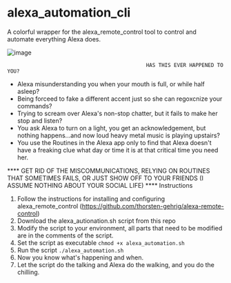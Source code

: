 # alexa_automation_cli
A colorful wrapper for the alexa_remote_control tool to control and automate everything Alexa does.

![image](https://github.com/meirlazar/alexa_automation_cli/assets/2780621/2d19e2b2-6c53-40f2-8e1c-684473ac3a2b)

                                                 HAS THIS EVER HAPPENED TO YOU?

- Alexa misunderstanding you when your mouth is full, or while half asleep?
- Being forceed to fake a different accent just so she can regoxcnize your commands? 
- Trying to scream over Alexa's non-stop chatter, but it fails to make her stop and listen?
- You ask Alexa to turn on a light, you get an acknowledgement, but nothing happens...and now loud heavy metal music is playing upstairs?
- You use the Routines in the Alexa app only to find that Alexa doesn't have a freaking clue what day or time it is at that critical time you need her.

**** GET RID OF THE MISCOMMUNICATIONS, RELYING ON ROUTINES THAT SOMETIMES FAILS, OR JUST SHOW OFF TO YOUR FRIENDS (I ASSUME NOTHING ABOUT YOUR SOCIAL LIFE) ****
Instructions
1. Follow the instructions for installing and configuring alexa_remote_control (https://github.com/thorsten-gehrig/alexa-remote-control) 
2. Download the alexa_autionation.sh script from this repo
3. Modify the script to your environment, all parts that need to be modified are in the comments of the script.
4. Set the script as executable
   ``` chmod +x alexa_automation.sh ```
5. Run the script
   ``` ./alexa_automation.sh ```
6. Now you know what's happening and when.
7. Let the script do the talking and Alexa do the walking, and you do the chilling.
